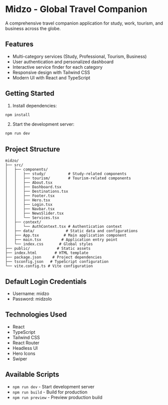 # Midzo - Global Travel Companion

A comprehensive travel companion application for study, work, tourism, and business across the globe.

## Features

- Multi-category services (Study, Professional, Tourism, Business)
- User authentication and personalized dashboard
- Interactive service finder for each category
- Responsive design with Tailwind CSS
- Modern UI with React and TypeScript

## Getting Started

1. Install dependencies:
```bash
npm install
```

2. Start the development server:
```bash
npm run dev
```

## Project Structure

```
midzo/
├── src/
│   ├── components/
│   │   ├── study/          # Study-related components
│   │   ├── tourism/        # Tourism-related components
│   │   ├── About.tsx
│   │   ├── Dashboard.tsx
│   │   ├── Destinations.tsx
│   │   ├── Footer.tsx
│   │   ├── Hero.tsx
│   │   ├── Login.tsx
│   │   ├── Navbar.tsx
│   │   ├── NewsSlider.tsx
│   │   └── Services.tsx
│   ├── context/
│   │   └── AuthContext.tsx # Authentication context
│   ├── data/              # Static data and configurations
│   ├── App.tsx           # Main application component
│   ├── main.tsx         # Application entry point
│   └── index.css       # Global styles
├── public/            # Static assets
├── index.html        # HTML template
├── package.json     # Project dependencies
├── tsconfig.json   # TypeScript configuration
└── vite.config.ts # Vite configuration
```

## Default Login Credentials

- Username: midzo
- Password: midzolo

## Technologies Used

- React
- TypeScript
- Tailwind CSS
- React Router
- Headless UI
- Hero Icons
- Swiper

## Available Scripts

- `npm run dev` - Start development server
- `npm run build` - Build for production
- `npm run preview` - Preview production build